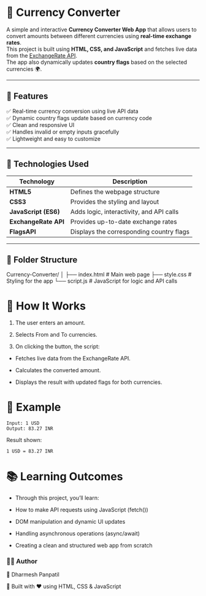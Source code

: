 # 💱 Currency Converter

A simple and interactive **Currency Converter Web App** that allows users to convert amounts between different currencies using **real-time exchange rates**.  
This project is built using **HTML, CSS, and JavaScript** and fetches live data from the [ExchangeRate API](https://www.exchangerate-api.com/).  
The app also dynamically updates **country flags** based on the selected currencies 🌍.

---

## 🚀 Features

✅ Real-time currency conversion using live API data  
✅ Dynamic country flags update based on currency code  
✅ Clean and responsive UI  
✅ Handles invalid or empty inputs gracefully  
✅ Lightweight and easy to customize  

---

## 🧠 Technologies Used

| Technology | Description |
|-------------|-------------|
| **HTML5** | Defines the webpage structure |
| **CSS3** | Provides the styling and layout |
| **JavaScript (ES6)** | Adds logic, interactivity, and API calls |
| **ExchangeRate API** | Provides up-to-date exchange rates |
| **FlagsAPI** | Displays the corresponding country flags |

---

## 📂 Folder Structure

Currency-Converter/
│
├── index.html # Main web page
├── style.css # Styling for the app
└── script.js # JavaScript for logic and API calls

# 🧩 How It Works

1. The user enters an amount.

2. Selects From and To currencies.

3. On clicking the button, the script:

* Fetches live data from the ExchangeRate API.

* Calculates the converted amount.

* Displays the result with updated flags for both currencies.

# 🧭 Example

```
Input: 1 USD  
Output: 83.27 INR
```


Result shown:
```
1 USD = 83.27 INR
```

# 📚 Learning Outcomes

* Through this project, you’ll learn:

* How to make API requests using JavaScript (fetch())

* DOM manipulation and dynamic UI updates

* Handling asynchronous operations (async/await)

* Creating a clean and structured web app from scratch

### 🧑‍💻 Author

👤 Dharmesh Panpatil

📍 Built with ❤️ using HTML, CSS & JavaScript
